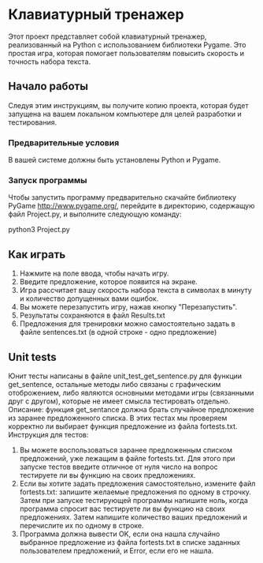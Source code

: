 # Клавиатурный тренажер

Этот проект представляет собой клавиатурный тренажер, реализованный на Python с использованием библиотеки Pygame. Это простая игра, которая помогает пользователям повысить скорость и точность набора текста.

## Начало работы

Следуя этим инструкциям, вы получите копию проекта, которая будет запущена на вашем локальном компьютере для целей разработки и тестирования.

### Предварительные условия

В вашей системе должны быть установлены Python и Pygame.

### Запуск программы

Чтобы запустить программу предварительно скачайте библиотеку PyGame http://www.pygame.org/, перейдите в директорию, содержащую файл Project.py, и выполните следующую команду:

python3 Project.py

## Как играть

1. Нажмите на поле ввода, чтобы начать игру.
2. Введите предложение, которое появится на экране.
3. Игра рассчитает вашу скорость набора текста в символах в минуту и количество допущенных вами ошибок.
4. Вы можете перезапустить игру, нажав кнопку "Перезапустить".
5. Результаты сохраняются в файл Results.txt
6. Предложения для тренировки можно самостоятельно задать в файле sentences.txt (в одной строке - одно предложение) 

## Unit tests

Юнит тесты написаны в файле unit_test_get_sentence.py для функции get_sentence, остальные методы либо связаны с графическим отоброжением, либо являются основными методами игры (связанными друг с другом), которые не имеет смысла тестировать отдельно.
Описание: функция get_sentance должна брать случайное предложение из заранее предложенного списка. В этих тестах мы проверяем корректно ли выбирает функция предложение из файла fortests.txt.
Инструкция для тестов: 
1. Вы можете воспользоваться заранее предложенным списком предложений, уже лежащим в файле fortests.txt. Для этого при запуске тестов введите отличное от нуля число на вопрос тестируете ли вы функцию на своих предложениях.
2. Если вы хотите задать предложения самостоятельно, измените файл fortests.txt: запишите желаемые предложения по одному в строчку. Затем при запуске тестирующей программы напишите ноль, когда программа спросит вас тестируете ли вы функцию на своих предложениях. Затем напишите количество ваших предложений и перечислите их по одному в строке.
3. Программа должна вывести OK, если она нашла случайно выбранное предложение из файла fortests.txt в списке заданных пользователем предложений, и Error, если его не нашла.
